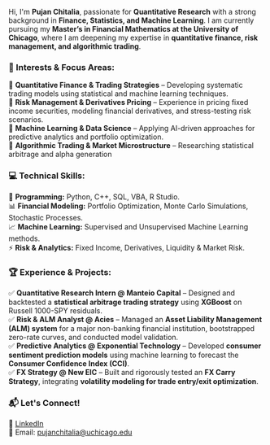 Hi, I'm **Pujan Chitalia**, passionate for **Quantitative Research** with a strong background in **Finance, Statistics, and Machine Learning**. I am currently pursuing my **Master’s in Financial Mathematics at the University of Chicago**, where I am deepening my expertise in **quantitative finance, risk management, and algorithmic trading**.  

### 🎯 Interests & Focus Areas:  
🔹 **Quantitative Finance & Trading Strategies** – Developing systematic trading models using statistical and machine learning techniques.  
🔹 **Risk Management & Derivatives Pricing** – Experience in pricing fixed income securities, modeling financial derivatives, and stress-testing risk scenarios.  
🔹 **Machine Learning & Data Science** – Applying AI-driven approaches for predictive analytics and portfolio optimization.  
🔹 **Algorithmic Trading & Market Microstructure** – Researching statistical arbitrage and alpha generation

### 💻 Technical Skills:  
🚀 **Programming:** Python, C++, SQL, VBA, R Studio.   
📊 **Financial Modeling:** Portfolio Optimization, Monte Carlo Simulations, Stochastic Processes.   
📈 **Machine Learning:** Supervised and Unsupervised Machine Learning methods.   
⚡ **Risk & Analytics:** Fixed Income, Derivatives, Liquidity & Market Risk.   

### 🏆 Experience & Projects:  
✅ **Quantitative Research Intern @ Manteio Capital** – Designed and backtested a **statistical arbitrage trading strategy** using **XGBoost** on Russell 1000-SPY residuals.  
✅ **Risk & ALM Analyst @ Acies** – Managed an **Asset Liability Management (ALM) system** for a major non-banking financial institution, bootstrapped zero-rate curves, and conducted model validation.  
✅ **Predictive Analytics @ Exponential Technology** – Developed **consumer sentiment prediction models** using machine learning to forecast the **Consumer Confidence Index (CCI)**.  
✅ **FX Strategy @ New EIC** – Built and rigorously tested an **FX Carry Strategy**, integrating **volatility modeling for trade entry/exit optimization**.  

### 📬 Let's Connect!  
💼 [LinkedIn](https://www.linkedin.com/in/pujanchitalia/)  
📧 Email: pujanchitalia@uchicago.edu





